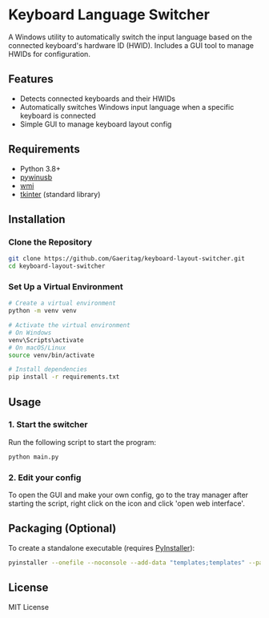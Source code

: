 # Keyboard Language Switcher

A Windows utility to automatically switch the input language based on the connected keyboard's hardware ID (HWID). Includes a GUI tool to manage HWIDs for configuration.

## Features
- Detects connected keyboards and their HWIDs
- Automatically switches Windows input language when a specific keyboard is connected
- Simple GUI to manage keyboard layout config

## Requirements
- Python 3.8+
- [pywinusb](https://pypi.org/project/pywinusb/)
- [wmi](https://pypi.org/project/WMI/)
- [tkinter](https://docs.python.org/3/library/tkinter.html) (standard library)

## Installation

### Clone the Repository
```bash
git clone https://github.com/Gaeritag/keyboard-layout-switcher.git
cd keyboard-layout-switcher
```

### Set Up a Virtual Environment
```bash
# Create a virtual environment
python -m venv venv

# Activate the virtual environment
# On Windows
venv\Scripts\activate
# On macOS/Linux
source venv/bin/activate

# Install dependencies
pip install -r requirements.txt
```

## Usage
### 1. Start the switcher
Run the following script to start the program:

```bash
python main.py
```

### 2. Edit your config
To open the GUI and make your own config, go to the tray manager after starting the script, right click on the icon and click 'open web interface'.

## Packaging (Optional)
To create a standalone executable (requires [PyInstaller](https://pyinstaller.org/)):
```bash
pyinstaller --onefile --noconsole --add-data "templates;templates" --paths=venv/Lib/site-packages --hidden-import pythoncom --hidden-import pywinusb.hid main.py
```

## License
MIT License 
